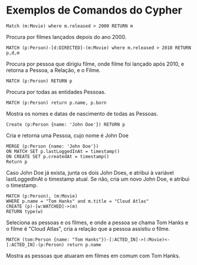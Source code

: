 # Exemplos de Comandos do Cypher 

```
Match (m:Movie) where m.released > 2000 RETURN m
```

Procura por filmes lançados depois do ano 2000.

```
MATCH (p:Person)-[d:DIRECTED]-(m:Movie) where m.released > 2010 RETURN p,d,m
```

Procura por pessoa que dirigiu filme, onde filme foi lançado após 2010, e retorna a Pessoa, a Relação, e o Filme.

```
MATCH (p:Person) RETURN p
```

Procura por todas as entidades Pessoas.

```
MATCH (p:Person) return p.name, p.born
```

Mostra os nomes e datas de nascimento de todas as Pessoas.

```
Create (p:Person {name: 'John Doe'}) RETURN p
```

Cria e retorna uma Pessoa, cujo nome é John Doe

```
MERGE (p:Person {name: 'John Doe'})
ON MATCH SET p.lastLoggedInAt = timestamp()
ON CREATE SET p.createdAt = timestamp()
Return p
```

Caso John Doe já exista, junta os dois John Does, e atribui à variável lastLoggedInAt o timestamp atual.
Se não, cria um novo John Doe, e atribui o timestamp.

```
MATCH (p:Person), (m:Movie)
WHERE p.name = "Tom Hanks" and m.title = "Cloud Atlas"
CREATE (p)-[w:WATCHED]->(m)
RETURN type(w)
```

Seleciona as pessoas e os filmes, e onde a pessoa se chama Tom Hanks e o filme é "Cloud Atlas", cria a relação que a pessoa assistiu o filme.

```
MATCH (tom:Person {name: "Tom Hanks"})-[:ACTED_IN]->(:Movie)<-[:ACTED_IN]-(p:Person) return p.name
```

Mostra as pessoas que atuaram em filmes em comum com Tom Hanks.

